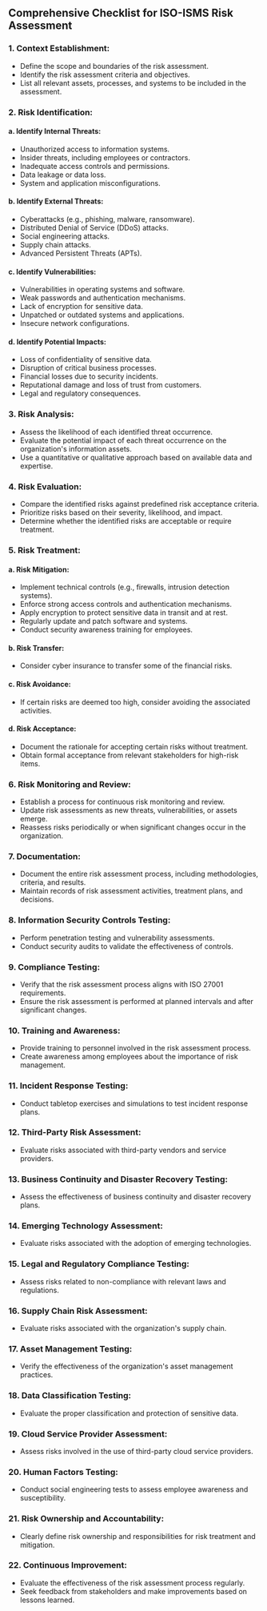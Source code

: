 ## Comprehensive Checklist for ISO-ISMS Risk Assessment

### 1. Context Establishment:
- Define the scope and boundaries of the risk assessment.
- Identify the risk assessment criteria and objectives.
- List all relevant assets, processes, and systems to be included in the assessment.

### 2. Risk Identification:
#### a. Identify Internal Threats:
- Unauthorized access to information systems.
- Insider threats, including employees or contractors.
- Inadequate access controls and permissions.
- Data leakage or data loss.
- System and application misconfigurations.

#### b. Identify External Threats:
- Cyberattacks (e.g., phishing, malware, ransomware).
- Distributed Denial of Service (DDoS) attacks.
- Social engineering attacks.
- Supply chain attacks.
- Advanced Persistent Threats (APTs).

#### c. Identify Vulnerabilities:
- Vulnerabilities in operating systems and software.
- Weak passwords and authentication mechanisms.
- Lack of encryption for sensitive data.
- Unpatched or outdated systems and applications.
- Insecure network configurations.

#### d. Identify Potential Impacts:
- Loss of confidentiality of sensitive data.
- Disruption of critical business processes.
- Financial losses due to security incidents.
- Reputational damage and loss of trust from customers.
- Legal and regulatory consequences.

### 3. Risk Analysis:
- Assess the likelihood of each identified threat occurrence.
- Evaluate the potential impact of each threat occurrence on the organization's information assets.
- Use a quantitative or qualitative approach based on available data and expertise.

### 4. Risk Evaluation:
- Compare the identified risks against predefined risk acceptance criteria.
- Prioritize risks based on their severity, likelihood, and impact.
- Determine whether the identified risks are acceptable or require treatment.

### 5. Risk Treatment:
#### a. Risk Mitigation:
- Implement technical controls (e.g., firewalls, intrusion detection systems).
- Enforce strong access controls and authentication mechanisms.
- Apply encryption to protect sensitive data in transit and at rest.
- Regularly update and patch software and systems.
- Conduct security awareness training for employees.

#### b. Risk Transfer:
- Consider cyber insurance to transfer some of the financial risks.

#### c. Risk Avoidance:
- If certain risks are deemed too high, consider avoiding the associated activities.

#### d. Risk Acceptance:
- Document the rationale for accepting certain risks without treatment.
- Obtain formal acceptance from relevant stakeholders for high-risk items.

### 6. Risk Monitoring and Review:
- Establish a process for continuous risk monitoring and review.
- Update risk assessments as new threats, vulnerabilities, or assets emerge.
- Reassess risks periodically or when significant changes occur in the organization.

### 7. Documentation:
- Document the entire risk assessment process, including methodologies, criteria, and results.
- Maintain records of risk assessment activities, treatment plans, and decisions.

### 8. Information Security Controls Testing:
- Perform penetration testing and vulnerability assessments.
- Conduct security audits to validate the effectiveness of controls.

### 9. Compliance Testing:
- Verify that the risk assessment process aligns with ISO 27001 requirements.
- Ensure the risk assessment is performed at planned intervals and after significant changes.

### 10. Training and Awareness:
- Provide training to personnel involved in the risk assessment process.
- Create awareness among employees about the importance of risk management.

### 11. Incident Response Testing:
- Conduct tabletop exercises and simulations to test incident response plans.

### 12. Third-Party Risk Assessment:
- Evaluate risks associated with third-party vendors and service providers.

### 13. Business Continuity and Disaster Recovery Testing:
- Assess the effectiveness of business continuity and disaster recovery plans.

### 14. Emerging Technology Assessment:
- Evaluate risks associated with the adoption of emerging technologies.

### 15. Legal and Regulatory Compliance Testing:
- Assess risks related to non-compliance with relevant laws and regulations.

### 16. Supply Chain Risk Assessment:
- Evaluate risks associated with the organization's supply chain.

### 17. Asset Management Testing:
- Verify the effectiveness of the organization's asset management practices.

### 18. Data Classification Testing:
- Evaluate the proper classification and protection of sensitive data.

### 19. Cloud Service Provider Assessment:
- Assess risks involved in the use of third-party cloud service providers.

### 20. Human Factors Testing:
- Conduct social engineering tests to assess employee awareness and susceptibility.

### 21. Risk Ownership and Accountability:
- Clearly define risk ownership and responsibilities for risk treatment and mitigation.

### 22. Continuous Improvement:
- Evaluate the effectiveness of the risk assessment process regularly.
- Seek feedback from stakeholders and make improvements based on lessons learned.
